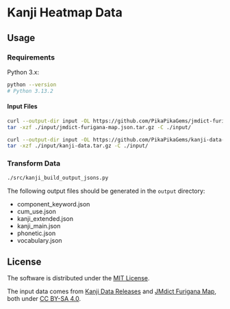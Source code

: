 # Kanji Heatmap Data

## Usage

### Requirements

Python 3.x:

```bash
python --version
# Python 3.13.2
```

#### Input Files

```bash
curl --output-dir input -OL https://github.com/PikaPikaGems/jmdict-furigana-map/releases/latest/download/jmdict-furigana-map.json.tar.gz
tar -xzf ./input/jmdict-furigana-map.json.tar.gz -C ./input/

curl --output-dir input -OL https://github.com/PikaPikaGems/kanji-data-releases/releases/latest/download/kanji-data.tar.gz
tar -xzf ./input/kanji-data.tar.gz -C ./input/
```

### Transform Data

```bash
./src/kanji_build_output_jsons.py
```

The following output files should be generated in the `output` directory:

- component_keyword.json
- cum_use.json
- kanji_extended.json
- kanji_main.json
- phonetic.json
- vocabulary.json

## License

The software is distributed under the [MIT License][mit-license].

The input data comes from [Kanji Data Releases][pika-data] and [JMdict Furigana Map][pika-furi],
both under [CC BY-SA 4.0][cc-by-sa-4].

[mit-license]: https://github.com/PikaPikaGems/kanji-heatmap-data/blob/main/LICENSE
[cc-by-sa-4]: https://creativecommons.org/licenses/by-sa/4.0
[pika-data]: https://github.com/PikaPikaGems/kanji-data-releases
[pika-furi]: https://github.com/PikaPikaGems/jmdict-furigana-map

